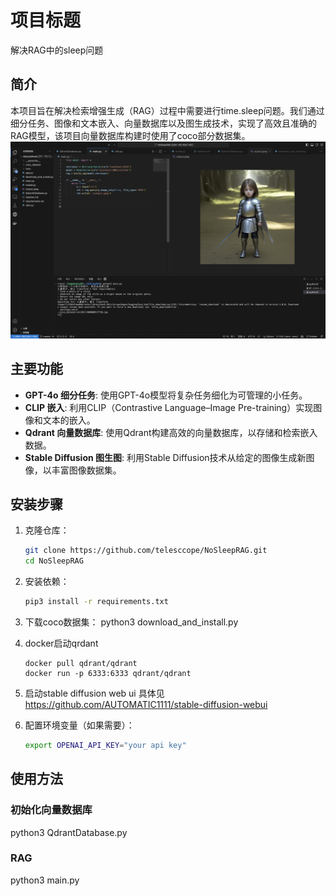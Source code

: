 # 项目标题

解决RAG中的sleep问题

## 简介

本项目旨在解决检索增强生成（RAG）过程中需要进行time.sleep问题。我们通过细分任务、图像和文本嵌入、向量数据库以及图生成技术，实现了高效且准确的RAG模型，该项目向量数据库构建时使用了coco部分数据集。
<img src='./image.png'>
## 主要功能

- **GPT-4o 细分任务**: 使用GPT-4o模型将复杂任务细化为可管理的小任务。
- **CLIP 嵌入**: 利用CLIP（Contrastive Language–Image Pre-training）实现图像和文本的嵌入。
- **Qdrant 向量数据库**: 使用Qdrant构建高效的向量数据库，以存储和检索嵌入数据。
- **Stable Diffusion 图生图**: 利用Stable Diffusion技术从给定的图像生成新图像，以丰富图像数据集。

## 安装步骤

1. 克隆仓库：
    ```bash
    git clone https://github.com/telesccope/NoSleepRAG.git
    cd NoSleepRAG
    ```

2. 安装依赖：
    ```bash
    pip3 install -r requirements.txt
    ```
3. 下载coco数据集：
    python3 download_and_install.py

3. docker启动qrdant
    ```
    docker pull qdrant/qdrant
    docker run -p 6333:6333 qdrant/qdrant
    ```

4. 启动stable diffusion web ui
    具体见 https://github.com/AUTOMATIC1111/stable-diffusion-webui

5. 配置环境变量（如果需要）：
    ```bash
    export OPENAI_API_KEY="your api key"
    ```

## 使用方法
### 初始化向量数据库
python3 QdrantDatabase.py

### RAG
python3 main.py
